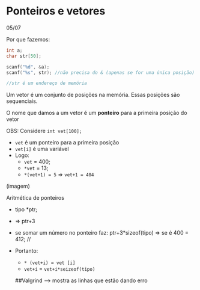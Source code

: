 # Ponteiros e vetores

05/07

Por que fazemos:

```c
int a;
char str[50];

scanf("%d", &a);
scanf("%s", str); //não precisa do & (apenas se for uma única posição)

//str é um endereço de memória
```

Um vetor é um conjunto de posições na memória. Essas posições são sequenciais. 

O nome que damos a um vetor é um **ponteiro** para a primeira posição do vetor

OBS: Considere `int vet[100];`

- `vet` é um ponteiro para a primeira posição
- `vet[i]` é uma variável
- Logo:
    - `vet` = 400;
    - `*vet`  = 13;
    - `*(vet+1) = 5` ⇒ `vet+1 = 404`

(imagem)

Aritmética de ponteiros

- tipo *ptr;
- ⇒ ptr+3
- se somar um número no ponteiro faz: ptr+3*sizeof(tipo) ⇒ se é 400 = 412; //
- Portanto:
    - `* (vet+i) = vet [i]`
    - `vet+i` = `vet+i*seizeof(tipo)`
    
    ##Valgrind —> mostra as linhas que estão dando erro